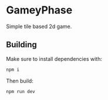 # GameyPhase

Simple tile based 2d game.

## Building

Make sure to install dependencies with:

```bash
npm i
```

Then build:

```bash
npm run dev
```
